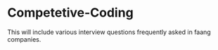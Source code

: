 # Competetive-Coding
This will include various interview questions frequently asked in faang companies.
